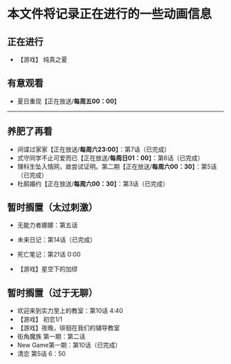 # 本文件将记录正在进行的一些动画信息

## 正在进行
- 【游戏】 纯真之夏
## 有意观看

- 夏日重现【正在放送/**每周五00：00**】
---
## 养肥了再看

- 间谍过家家【正在放送/**每周六23:00**】：第7话（已完成）
- 式守同学不止可爱而已【正在放送/**每周日01：00**】：第6话（已完成）
- 理科生坠入情网，故尝试证明。第二期【正在放送/**每周六00：30**】：第5话（已完成）
- 杜鹃婚约【正在放送/**每周六00：30**】：第3话（已完成）

## 暂时搁置（太过刺激）

- 无能力者娜娜：第五话
- 未来日记：第14话（已完成）
- 死亡笔记：第21话 0:00  

- 【游戏】星空下的加缪 
## 暂时搁置（过于无聊）
- 欢迎来到实力至上的教室：第10话 4:40
- 【游戏】 初恋1/1
- 【游戏】夜晚，徘徊在我们的辅导教室
- 街角魔族 第一期：第二话
- New Game第一期：第10话（已完成）
- 清恋 第5话 6：50

